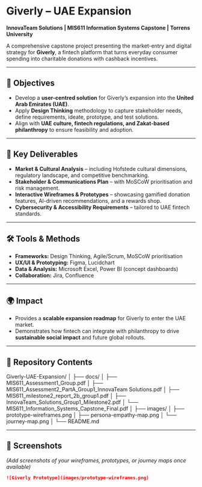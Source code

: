 # Giverly – UAE Expansion
**InnovaTeam Solutions | MIS611 Information Systems Capstone | Torrens University**

A comprehensive capstone project presenting the market-entry and digital strategy for **Giverly**, a fintech platform that turns everyday consumer spending into charitable donations with cashback incentives.

---

## 🎯 Objectives
- Develop a **user-centred solution** for Giverly’s expansion into the **United Arab Emirates (UAE)**.  
- Apply **Design Thinking** methodology to capture stakeholder needs, define requirements, ideate, prototype, and test solutions.  
- Align with **UAE culture, fintech regulations, and Zakat-based philanthropy** to ensure feasibility and adoption.

---

## 🧩 Key Deliverables
- **Market & Cultural Analysis** – including Hofstede cultural dimensions, regulatory landscape, and competitive benchmarking.  
- **Stakeholder & Communications Plan** – with MoSCoW prioritisation and risk management.  
- **Interactive Wireframes & Prototypes** – showcasing gamified donation features, AI-driven recommendations, and a rewards shop.  
- **Cybersecurity & Accessibility Requirements** – tailored to UAE fintech standards.

---

## 🛠 Tools & Methods
- **Frameworks:** Design Thinking, Agile/Scrum, MoSCoW prioritisation  
- **UX/UI & Prototyping:** Figma, Lucidchart  
- **Data & Analysis:** Microsoft Excel, Power BI (concept dashboards)  
- **Collaboration:** Jira, Confluence

---

## 🌍 Impact
- Provides a **scalable expansion roadmap** for Giverly to enter the UAE market.  
- Demonstrates how fintech can integrate with philanthropy to drive **sustainable social impact** and future global rollouts.

---

## 📂 Repository Contents
Giverly-UAE-Expansion/
│
├── docs/
│   ├── MIS611_Assessment1_Group.pdf
│   ├── MIS611_Assessment2_PartA_Group1_InnovaTeam Solutions.pdf
│   ├── MIS611_milestone2_report_2b_group1.pdf
│   ├── InnovaTeam_Solutions_Group1_Milestone2.pdf
│   └── MIS611_Information_Systems_Capstone_Final.pdf
│
├── images/
│   ├── prototype-wireframes.png
│   ├── persona-empathy-map.png
│   └── journey-map.png
│
└── README.md

---

## 📸 Screenshots
*(Add screenshots of your wireframes, prototypes, or journey maps once available)*

```markdown
![Giverly Prototype](images/prototype-wireframes.png)

